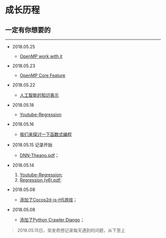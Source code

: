 # 成长历程

## 一定有你想要的

-------
* 2018.05.25
  - [OpenMP work with it](https://github.com/usiege/Exercise/blob/master/2-%E5%B9%B6%E8%A1%8C%E8%AE%A1%E7%AE%97/OpenMP%20work%20with%20it.md)

* 2018.05.23
  - [OpenMP Core Feature](https://github.com/usiege/Exercise/blob/master/2-%E5%B9%B6%E8%A1%8C%E8%AE%A1%E7%AE%97/OpenMP%20Core%20Features.md)

* 2018.05.22
  - [人工智能的知识表示](https://github.com/usiege/Exercise/blob/master/AI-人工智能概论/人工智能的知识表示.md)

* 2018.05.18 
  - [Youtube-Regression](https://www.youtube.com/watch?v=fegAeph9UaA&list=PLJV_el3uVTsPy9oCRY30oBPNLCo89yu49&index=2)

* 2018.05.16
  - [我们来探讨一下函数式编程](https://github.com/usiege/Charles/blob/master/blog/source/_posts/我们来探讨一下函数式编程.md)

* 2018.05.15 记录开始
  - [DNN-Theano.pdf](https://github.com/usiege/Machine-Learning/blob/master/0515-Theano%20DNN.pdf)；

* 2018.05.14 
  1. [Youtube-Regression](https://www.youtube.com/watch?v=fegAeph9UaA&list=PLJV_el3uVTsPy9oCRY30oBPNLCo89yu49&index=2);
  2. [Regression (v6).pdf](https://github.com/usiege/Machine-Learning/blob/master/0514-Regression%20(v6).pdf);

* 2018.05.08 
  - [添加了Cocos2d-js-H5游戏](https://github.com/usiege/Charles/tree/master/code/cocos)；

* 2018.05.08 
  - [添加了Python Crawler Django](https://github.com/usiege/Python)；

> 2018.05.15日，突发奇想记录每天遇到的问题，从下至上